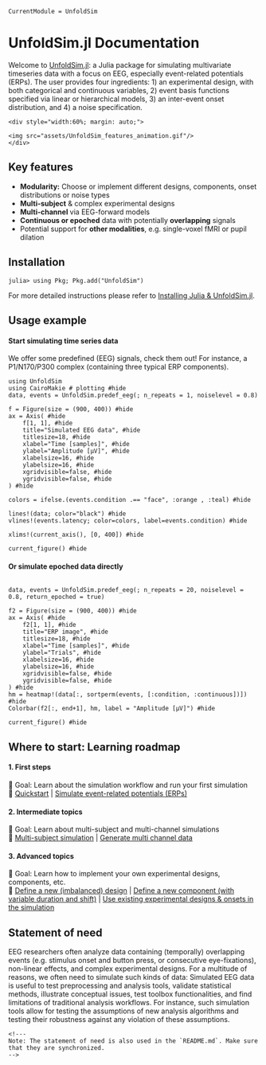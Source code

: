 ```@meta
CurrentModule = UnfoldSim
```

# UnfoldSim.jl Documentation

Welcome to [UnfoldSim.jl](https://github.com/unfoldtoolbox/UnfoldSim.jl): a Julia package for simulating multivariate timeseries data with a focus on EEG, especially event-related potentials (ERPs). 
The user provides four ingredients: 1) an experimental design, with both categorical and continuous variables, 2) event basis functions specified via linear or hierarchical models, 3) an inter-event onset distribution, and 4) a noise specification.

```@raw html
<div style="width:60%; margin: auto;">

<img src="assets/UnfoldSim_features_animation.gif"/>
</div>
```

## Key features
- **Modularity:** Choose or implement different designs, components, onset distributions or noise types
- **Multi-subject** & complex experimental designs
- **Multi-channel** via EEG-forward models
- **Continuous or epoched** data with potentially **overlapping** signals
- Potential support for **other modalities**, e.g. single-voxel fMRI or pupil dilation

## Installation
```julia-repl
julia> using Pkg; Pkg.add("UnfoldSim")
```
For more detailed instructions please refer to [Installing Julia & UnfoldSim.jl](@ref).

## Usage example
#### Start simulating time series data
We offer some predefined (EEG) signals, check them out!
For instance, a P1/N170/P300 complex (containing three typical ERP components).

```@example quickstart
using UnfoldSim
using CairoMakie # plotting #hide
data, events = UnfoldSim.predef_eeg(; n_repeats = 1, noiselevel = 0.8)

f = Figure(size = (900, 400)) #hide
ax = Axis( #hide
    f[1, 1], #hide
    title="Simulated EEG data", #hide
    titlesize=18, #hide
    xlabel="Time [samples]", #hide
    ylabel="Amplitude [µV]", #hide
    xlabelsize=16, #hide
    ylabelsize=16, #hide
    xgridvisible=false, #hide
    ygridvisible=false, #hide
) #hide

colors = ifelse.(events.condition .== "face", :orange , :teal) #hide

lines!(data; color="black") #hide
vlines!(events.latency; color=colors, label=events.condition) #hide

xlims!(current_axis(), [0, 400]) #hide

current_figure() #hide
```

#### Or simulate epoched data directly
```@example quickstart

data, events = UnfoldSim.predef_eeg(; n_repeats = 20, noiselevel = 0.8, return_epoched = true)

f2 = Figure(size = (900, 400)) #hide
ax = Axis( #hide
    f2[1, 1], #hide
    title="ERP image", #hide
    titlesize=18, #hide
    xlabel="Time [samples]", #hide
    ylabel="Trials", #hide
    xlabelsize=16, #hide
    ylabelsize=16, #hide
    xgridvisible=false, #hide
    ygridvisible=false, #hide
) #hide
hm = heatmap!(data[:, sortperm(events, [:condition, :continuous])]) #hide
Colorbar(f2[:, end+1], hm, label = "Amplitude [µV]") #hide

current_figure() #hide
```

## Where to start: Learning roadmap
#### 1. First steps
📌 Goal: Learn about the simulation workflow and run your first simulation\
🔗 [Quickstart](@ref) | [Simulate event-related potentials (ERPs)](@ref)

#### 2. Intermediate topics
📌 Goal: Learn about multi-subject and multi-channel simulations \
🔗 [Multi-subject simulation](@ref) | [Generate multi channel data](@ref)

#### 3. Advanced topics
📌 Goal: Learn how to implement your own experimental designs, components, etc.\
🔗 [Define a new (imbalanced) design](@ref) | [Define a new component (with variable duration and shift)](@ref) | [Use existing experimental designs & onsets in the simulation](@ref)


## Statement of need
EEG researchers often analyze data containing (temporally) overlapping events (e.g. stimulus onset and button press, or consecutive eye-fixations), non-linear effects, and complex experimental designs. For a multitude of reasons, we often need to simulate such kinds of data: Simulated EEG data is useful to test preprocessing and analysis tools, validate statistical methods, illustrate conceptual issues, test toolbox functionalities, and find limitations of traditional analysis workflows. For instance, such simulation tools allow for testing the assumptions of new analysis algorithms and testing their robustness against any violation of these assumptions.

```@raw html
<!---
Note: The statement of need is also used in the `README.md`. Make sure that they are synchronized.
-->
```
